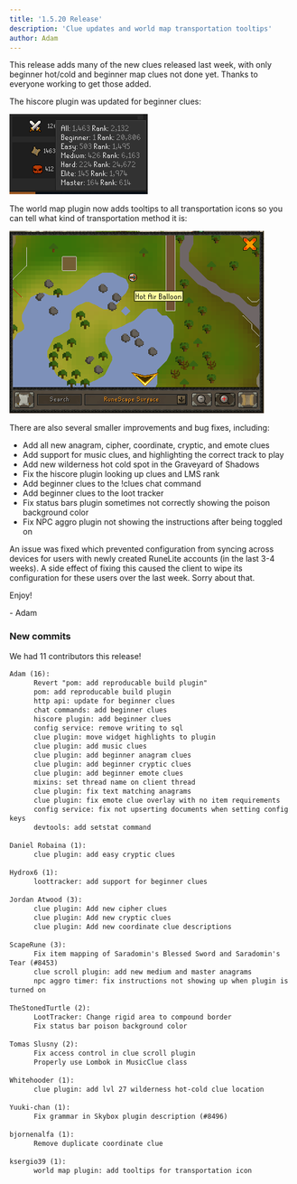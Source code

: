 ```yaml
---
title: '1.5.20 Release'
description: 'Clue updates and world map transportation tooltips'
author: Adam
---
```


This release adds many of the new clues released last week, with only beginner
hot/cold and beginner map clues not done yet. Thanks to everyone working to get
those added.

The hiscore plugin was updated for beginner clues:

![hiscore](/img/blog/1.5.20-Release/hiscore.png)

The world map plugin now adds tooltips to all transportation icons so you can
tell what kind of transportation method it is:

![transport](/img/blog/1.5.20-Release/transport.png)

There are also several smaller improvements and bug fixes, including:

- Add all new anagram, cipher, coordinate, cryptic, and emote clues
- Add support for music clues, and highlighting the correct track to play
- Add new wilderness hot cold spot in the Graveyard of Shadows
- Fix the hiscore plugin looking up clues and LMS rank
- Add beginner clues to the !clues chat command
- Add beginner clues to the loot tracker
- Fix status bars plugin sometimes not correctly showing the poison background
  color
- Fix NPC aggro plugin not showing the instructions after being toggled on

An issue was fixed which prevented configuration from syncing across devices for
users with newly created RuneLite accounts (in the last 3-4 weeks). A side effect of
fixing this caused the client to wipe its configuration for these users over the
last week. Sorry about that.

Enjoy!

\- Adam

### New commits

We had 11 contributors this release!

```
Adam (16):
      Revert "pom: add reproducable build plugin"
      pom: add reproducable build plugin
      http api: update for beginner clues
      chat commands: add beginner clues
      hiscore plugin: add beginner clues
      config service: remove writing to sql
      clue plugin: move widget highlights to plugin
      clue plugin: add music clues
      clue plugin: add beginner anagram clues
      clue plugin: add beginner cryptic clues
      clue plugin: add beginner emote clues
      mixins: set thread name on client thread
      clue plugin: fix text matching anagrams
      clue plugin: fix emote clue overlay with no item requirements
      config service: fix not upserting documents when setting config keys
      devtools: add setstat command

Daniel Robaina (1):
      clue plugin: add easy cryptic clues

Hydrox6 (1):
      loottracker: add support for beginner clues

Jordan Atwood (3):
      clue plugin: Add new cipher clues
      clue plugin: Add new cryptic clues
      clue plugin: Add new coordinate clue descriptions

ScapeRune (3):
      Fix item mapping of Saradomin's Blessed Sword and Saradomin's Tear (#8453)
      clue scroll plugin: add new medium and master anagrams
      npc aggro timer: fix instructions not showing up when plugin is turned on

TheStonedTurtle (2):
      LootTracker: Change rigid area to compound border
      Fix status bar poison background color

Tomas Slusny (2):
      Fix access control in clue scroll plugin
      Properly use Lombok in MusicClue class

Whitehooder (1):
      clue plugin: add lvl 27 wilderness hot-cold clue location

Yuuki-chan (1):
      Fix grammar in Skybox plugin description (#8496)

bjornenalfa (1):
      Remove duplicate coordinate clue

ksergio39 (1):
      world map plugin: add tooltips for transportation icon
```
